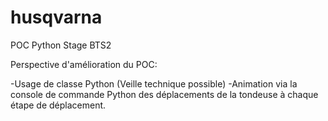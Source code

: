 # husqvarna
POC Python Stage BTS2


Perspective d'amélioration du POC: 

-Usage de classe Python (Veille technique possible)
-Animation via la console de commande Python des déplacements de la tondeuse
à chaque étape de déplacement.
